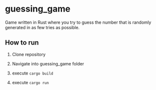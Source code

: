 guessing_game
======
Game written in Rust where you try to guess the number that is randomly generated in as few tries as possible.
## How to run

1. Clone repository

2. Navigate into guessing_game folder

3. execute `cargo build`

4. execute `cargo run`
